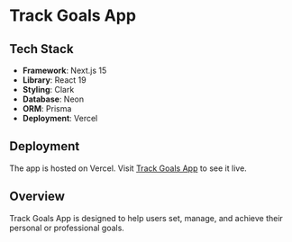 # Track Goals App

## Tech Stack
- **Framework**: Next.js 15
- **Library**: React 19
- **Styling**: Clark
- **Database**: Neon
- **ORM**: Prisma
- **Deployment**: Vercel

## Deployment
The app is hosted on Vercel. Visit [Track Goals App](https://full-stack-azure.vercel.app/) to see it live.


## Overview
Track Goals App is designed to help users set, manage, and achieve their personal or professional goals.

